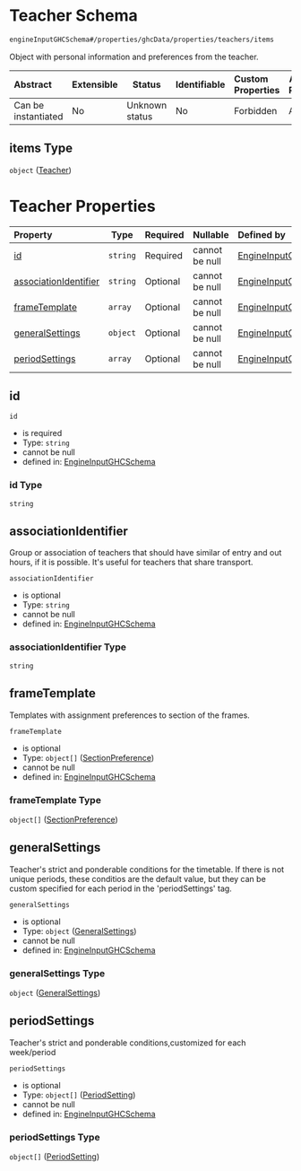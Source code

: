 # Teacher Schema

```txt
engineInputGHCSchema#/properties/ghcData/properties/teachers/items
```

Object with personal information and preferences from the teacher.


| Abstract            | Extensible | Status         | Identifiable | Custom Properties | Additional Properties | Access Restrictions | Defined In                                                         |
| :------------------ | ---------- | -------------- | ------------ | :---------------- | --------------------- | ------------------- | ------------------------------------------------------------------ |
| Can be instantiated | No         | Unknown status | No           | Forbidden         | Allowed               | none                | [ghc.schema.json\*](../out/ghc.schema.json "open original schema") |

## items Type

`object` ([Teacher](ghc-properties-ghcdata-properties-teachers-teacher.md))

# Teacher Properties

| Property                                        | Type     | Required | Nullable       | Defined by                                                                                                                                                                                                           |
| :---------------------------------------------- | -------- | -------- | -------------- | :------------------------------------------------------------------------------------------------------------------------------------------------------------------------------------------------------------------- |
| [id](#id)                                       | `string` | Required | cannot be null | [EngineInputGHCSchema](ghc-properties-ghcdata-properties-teachers-teacher-properties-id.md "engineInputGHCSchema#/properties/ghcData/properties/teachers/items/properties/id")                                       |
| [associationIdentifier](#associationidentifier) | `string` | Optional | cannot be null | [EngineInputGHCSchema](ghc-properties-ghcdata-properties-teachers-teacher-properties-associationidentifier.md "engineInputGHCSchema#/properties/ghcData/properties/teachers/items/properties/associationIdentifier") |
| [frameTemplate](#frametemplate)                 | `array`  | Optional | cannot be null | [EngineInputGHCSchema](ghc-definitions-frametemplate.md "engineInputGHCSchema#/properties/ghcData/properties/teachers/items/properties/frameTemplate")                                                               |
| [generalSettings](#generalsettings)             | `object` | Optional | cannot be null | [EngineInputGHCSchema](ghc-properties-ghcdata-properties-teachers-teacher-properties-generalsettings.md "engineInputGHCSchema#/properties/ghcData/properties/teachers/items/properties/generalSettings")             |
| [periodSettings](#periodsettings)               | `array`  | Optional | cannot be null | [EngineInputGHCSchema](ghc-properties-ghcdata-properties-teachers-teacher-properties-periodssettings.md "engineInputGHCSchema#/properties/ghcData/properties/teachers/items/properties/periodSettings")              |

## id




`id`

-   is required
-   Type: `string`
-   cannot be null
-   defined in: [EngineInputGHCSchema](ghc-properties-ghcdata-properties-teachers-teacher-properties-id.md "engineInputGHCSchema#/properties/ghcData/properties/teachers/items/properties/id")

### id Type

`string`

## associationIdentifier

Group or association of teachers that should have similar of entry and out hours, if it is possible. It's useful for teachers that share transport.


`associationIdentifier`

-   is optional
-   Type: `string`
-   cannot be null
-   defined in: [EngineInputGHCSchema](ghc-properties-ghcdata-properties-teachers-teacher-properties-associationidentifier.md "engineInputGHCSchema#/properties/ghcData/properties/teachers/items/properties/associationIdentifier")

### associationIdentifier Type

`string`

## frameTemplate

Templates with assignment preferences to section of the frames.


`frameTemplate`

-   is optional
-   Type: `object[]` ([SectionPreference](ghc-definitions-frametemplate-sectionpreference.md))
-   cannot be null
-   defined in: [EngineInputGHCSchema](ghc-definitions-frametemplate.md "engineInputGHCSchema#/properties/ghcData/properties/teachers/items/properties/frameTemplate")

### frameTemplate Type

`object[]` ([SectionPreference](ghc-definitions-frametemplate-sectionpreference.md))

## generalSettings

Teacher's strict and ponderable conditions for the timetable. If there is not unique periods, these conditios are the default value, but they can be custom specified for each period in the 'periodSettings' tag.


`generalSettings`

-   is optional
-   Type: `object` ([GeneralSettings](ghc-properties-ghcdata-properties-teachers-teacher-properties-generalsettings.md))
-   cannot be null
-   defined in: [EngineInputGHCSchema](ghc-properties-ghcdata-properties-teachers-teacher-properties-generalsettings.md "engineInputGHCSchema#/properties/ghcData/properties/teachers/items/properties/generalSettings")

### generalSettings Type

`object` ([GeneralSettings](ghc-properties-ghcdata-properties-teachers-teacher-properties-generalsettings.md))

## periodSettings

Teacher's strict and ponderable conditions,customized for each week/period


`periodSettings`

-   is optional
-   Type: `object[]` ([PeriodSetting](ghc-properties-ghcdata-properties-teachers-teacher-properties-periodssettings-periodsetting.md))
-   cannot be null
-   defined in: [EngineInputGHCSchema](ghc-properties-ghcdata-properties-teachers-teacher-properties-periodssettings.md "engineInputGHCSchema#/properties/ghcData/properties/teachers/items/properties/periodSettings")

### periodSettings Type

`object[]` ([PeriodSetting](ghc-properties-ghcdata-properties-teachers-teacher-properties-periodssettings-periodsetting.md))
